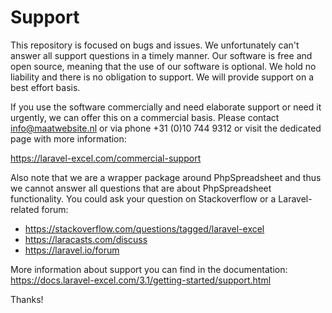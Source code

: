 # Support

This repository is focused on bugs and issues. We unfortunately can't answer all support questions in a timely manner. Our software is free and open source, meaning that the use of our software is optional.
We hold no liability and there is no obligation to support. We will provide support on a best effort basis.

If you use the software commercially and need elaborate support or need it urgently, we can offer this on a commercial basis. 
Please contact info@maatwebsite.nl or via phone +31 (0)10 744 9312 or visit the dedicated page with more information:

https://laravel-excel.com/commercial-support

Also note that we are a wrapper package around PhpSpreadsheet and thus we cannot answer all questions that are about PhpSpreadsheet functionality. You could ask your question on Stackoverflow or a Laravel-related forum:

- https://stackoverflow.com/questions/tagged/laravel-excel
- https://laracasts.com/discuss
- https://laravel.io/forum

More information about support you can find in the documentation: https://docs.laravel-excel.com/3.1/getting-started/support.html

Thanks!
